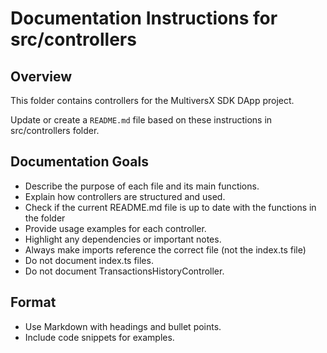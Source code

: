 # Documentation Instructions for src/controllers

## Overview
This folder contains controllers for the MultiversX SDK DApp project.

Update or create a `README.md` file based on these instructions in src/controllers folder.

## Documentation Goals
- Describe the purpose of each file and its main functions.
- Explain how controllers are structured and used.
- Check if the current README.md file is up to date with the functions in the folder
- Provide usage examples for each controller.
- Highlight any dependencies or important notes.
- Always make imports reference the correct file (not the index.ts file)
- Do not document index.ts files.
- Do not document TransactionsHistoryController.

## Format
- Use Markdown with headings and bullet points.
- Include code snippets for examples.